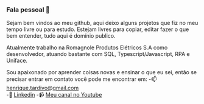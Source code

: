 ### Fala pessoal 👋

 Sejam bem vindos ao meu github, aqui deixo alguns projetos que fiz no meu tempo livre ou para estudo. Estejam livres para copiar, editar fazer o que bem entender, tudo aqui é domínio publico.

 Atualmente trabalho na Romagnole Produtos Elétricos S.A como desenvolvedor, atuando bastante com SQL, Typescript/Javascript, RPA e Uniface.

Sou apaixonado por aprender coisas novas e ensinar o que eu sei, então se precisar entrar em contato você pode me encontrar em:
-📫  henrique.tardivo@gmail.com   
-🤝 [Linkedin](https://www.linkedin.com/in/henrique-tardivo-50654a1a9/)
-📹 [Meu canal no Youtube](https://www.youtube.com/channel/UCex3OXnerpdGbDacfygILxQ)

<!--
**HenriqueTardivo/HenriqueTardivo** is a ✨ _special_ ✨ repository because its `README.md` (this file) appears on your GitHub profile.

Here are some ideas to get you started:

- 🔭 I’m currently working on ...
- 🌱 I’m currently learning ...
- 👯 I’m looking to collaborate on ...
- 🤔 I’m looking for help with ...
- 💬 Ask me about ...
- 📫 How to reach me: ...
- 😄 Pronouns: ...
- ⚡ Fun fact: ...
-->
